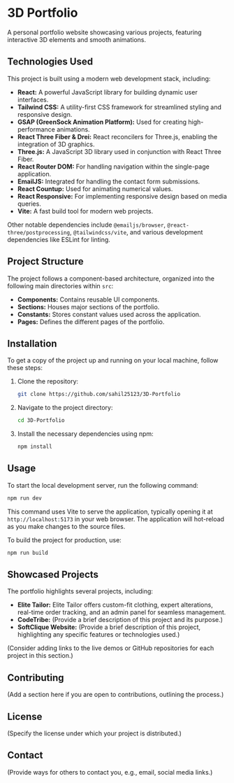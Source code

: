 # 3D Portfolio

A personal portfolio website showcasing various projects, featuring interactive 3D elements and smooth animations.

## Technologies Used

This project is built using a modern web development stack, including:

-   **React:** A powerful JavaScript library for building dynamic user interfaces.
-   **Tailwind CSS:** A utility-first CSS framework for streamlined styling and responsive design.
-   **GSAP (GreenSock Animation Platform):** Used for creating high-performance animations.
-   **React Three Fiber & Drei:** React reconcilers for Three.js, enabling the integration of 3D graphics.
-   **Three.js:** A JavaScript 3D library used in conjunction with React Three Fiber.
-   **React Router DOM:** For handling navigation within the single-page application.
-   **EmailJS:** Integrated for handling the contact form submissions.
-   **React Countup:** Used for animating numerical values.
-   **React Responsive:** For implementing responsive design based on media queries.
-   **Vite:** A fast build tool for modern web projects.

Other notable dependencies include `@emailjs/browser`, `@react-three/postprocessing`, `@tailwindcss/vite`, and various development dependencies like ESLint for linting.

## Project Structure

The project follows a component-based architecture, organized into the following main directories within `src`:

-   **Components:** Contains reusable UI components.
-   **Sections:** Houses major sections of the portfolio.
-   **Constants:** Stores constant values used across the application.
-   **Pages:** Defines the different pages of the portfolio.

## Installation

To get a copy of the project up and running on your local machine, follow these steps:

1.  Clone the repository:
    ```bash
    git clone https://github.com/sahil25123/3D-Portfolio
    ```
2.  Navigate to the project directory:
    ```bash
    cd 3D-Portfolio
    ```
3.  Install the necessary dependencies using npm:
    ```bash
    npm install
    ```

## Usage

To start the local development server, run the following command:

```bash
npm run dev 
```

This command uses Vite to serve the application, typically opening it at `http://localhost:5173` in your web browser. The application will hot-reload as you make changes to the source files.

To build the project for production, use:

```bash
npm run build
```

## Showcased Projects

The portfolio highlights several projects, including:

-   **Elite Tailor:** Elite Tailor offers custom-fit clothing, expert alterations, real-time order tracking, and an admin panel for seamless management.
-   **CodeTribe:** (Provide a brief description of this project and its purpose.)
-   **SoftClique Website:** (Provide a brief description of this project, highlighting any specific features or technologies used.)

(Consider adding links to the live demos or GitHub repositories for each project in this section.)

## Contributing

(Add a section here if you are open to contributions, outlining the process.)

## License

(Specify the license under which your project is distributed.)

## Contact

(Provide ways for others to contact you, e.g., email, social media links.)
